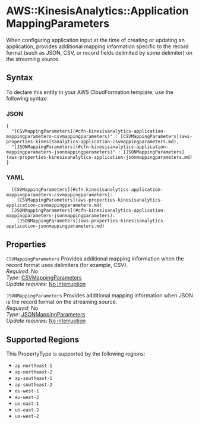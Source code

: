 # AWS::KinesisAnalytics::Application MappingParameters<a name="aws-properties-kinesisanalytics-application-mappingparameters"></a>

When configuring application input at the time of creating or updating an application, provides additional mapping information specific to the record format \(such as JSON, CSV, or record fields delimited by some delimiter\) on the streaming source\.

## Syntax<a name="aws-properties-kinesisanalytics-application-mappingparameters-syntax"></a>

To declare this entity in your AWS CloudFormation template, use the following syntax:

### JSON<a name="aws-properties-kinesisanalytics-application-mappingparameters-syntax.json"></a>

```
{
  "[CSVMappingParameters](#cfn-kinesisanalytics-application-mappingparameters-csvmappingparameters)" : [CSVMappingParameters](aws-properties-kinesisanalytics-application-csvmappingparameters.md),
  "[JSONMappingParameters](#cfn-kinesisanalytics-application-mappingparameters-jsonmappingparameters)" : [JSONMappingParameters](aws-properties-kinesisanalytics-application-jsonmappingparameters.md)
}
```

### YAML<a name="aws-properties-kinesisanalytics-application-mappingparameters-syntax.yaml"></a>

```
  [CSVMappingParameters](#cfn-kinesisanalytics-application-mappingparameters-csvmappingparameters): 
    [CSVMappingParameters](aws-properties-kinesisanalytics-application-csvmappingparameters.md)
  [JSONMappingParameters](#cfn-kinesisanalytics-application-mappingparameters-jsonmappingparameters): 
    [JSONMappingParameters](aws-properties-kinesisanalytics-application-jsonmappingparameters.md)
```

## Properties<a name="aws-properties-kinesisanalytics-application-mappingparameters-properties"></a>

`CSVMappingParameters`  <a name="cfn-kinesisanalytics-application-mappingparameters-csvmappingparameters"></a>
Provides additional mapping information when the record format uses delimiters \(for example, CSV\)\.  
*Required*: No  
*Type*: [CSVMappingParameters](aws-properties-kinesisanalytics-application-csvmappingparameters.md)  
*Update requires*: [No interruption](https://docs.aws.amazon.com/AWSCloudFormation/latest/UserGuide/using-cfn-updating-stacks-update-behaviors.html#update-no-interrupt)

`JSONMappingParameters`  <a name="cfn-kinesisanalytics-application-mappingparameters-jsonmappingparameters"></a>
Provides additional mapping information when JSON is the record format on the streaming source\.  
*Required*: No  
*Type*: [JSONMappingParameters](aws-properties-kinesisanalytics-application-jsonmappingparameters.md)  
*Update requires*: [No interruption](https://docs.aws.amazon.com/AWSCloudFormation/latest/UserGuide/using-cfn-updating-stacks-update-behaviors.html#update-no-interrupt)

## Supported Regions

This PropertyType is supported by the following regions:

- `ap-northeast-1`
- `ap-northeast-2`
- `ap-southeast-1`
- `ap-southeast-2`
- `eu-west-1`
- `eu-west-2`
- `us-east-1`
- `us-east-2`
- `us-west-2`
